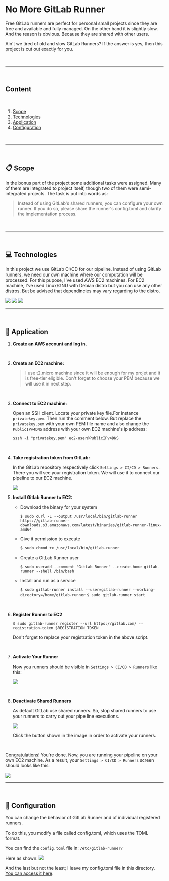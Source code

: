 # No More GitLab Runner

Free GitLab runners are perfect for personal small projects since they are free and available and fully managed. On the other hand it is slightly slow. And the reason is obvious. Because they are shared with other users. 

Ain't we tired of old and slow GitLab Runners? If the answer is yes, then this project is cut out exactly for you.

</br>

___

</br>


## Content
</br>

1. [Scope](#📋-scope)
2. [Technologies](#💻-technologies)
3. [Application](#🔌-application)
4. [Configuration](#🔧-configuration)



</br>

___

</br>

## 📋 Scope
In the bonus part of the project some additional tasks were assigned. Many of them are integrated to project itself, though two of them were semi-integrated projects. The task is put into words as:

> Instead of using GitLab's shared runners, you can configure your own runner. If you do so, please share the runner's config.toml and clarify the implementation process.

</br>

___

</br>

## 💻 Technologies
In this project we use GitLab CI/CD for our pipeline. Instead of using GitLab runners, we need our own machine where our computation will be processed. For this pupose, I've used AWS EC2 machines. For EC2 machine, I've used Linux/GNU with Debian distro but you can use any other distros. But be advised that dependincies may vary regarding to the distro.


<span>
<img src="https://img.shields.io/badge/gitlab%20-%23181717.svg?&style=for-the-badge&logo=gitlab&logoColor=white"/>
<img src="https://img.shields.io/badge/AWS%20-%23FF9900.svg?&style=for-the-badge&logo=amazon-aws&logoColor=white"/>
<img src="https://img.shields.io/badge/Linux-FCC624?style=for-the-badge&logo=linux&logoColor=black"/>
</span>

</br>

___

</br>

## 🔌  Application

1. **[Create](https://portal.aws.amazon.com/billing/signup#/start/email) an AWS account and log in.**

</br>

2. **Create an EC2 machine:**

	>I use t2.micro machine since it will be enough for my projet and it is free-tier eligible. Don't forget to choose your PEM because we will use it in next step.

	</br>

3. **Connect to EC2 machine:**

	Open an SSH client. Locate your private key file.For instance `privatekey.pem`. Then run the comment below. But replace the `privatekey.pem` with your own PEM file name and also change the `PublicIPv4DNS` address with your own EC2 machine's ip address:

	`$ssh -i "privatekey.pem" ec2-user@PublicIPv4DNS`

</br>

4. **Take registration token from GitLab:**

	In the GitLab repository respectively click `Settings > CI/CD > Runners`. There you will see your registration token. We will use it to connect our pipeline to our EC2 machine.

	<img src="../../img/runner_token.png">

	</br>


5. **Install Gitlab Runner to EC2:**

	- Download the binary for your system 
	
		`$ sudo curl -L --output /usr/local/bin/gitlab-runner https://gitlab-runner-downloads.s3.amazonaws.com/latest/binaries/gitlab-runner-linux-amd64 `
	- Give it permission to execute
	
		`$ sudo chmod +x /usr/local/bin/gitlab-runner`
	- Create a GitLab Runner user 
	
		`$ sudo useradd --comment 'GitLab Runner' --create-home gitlab-runner --shell /bin/bash`
	- Install and run as a service 
	
		`$ sudo gitlab-runner install --user=gitlab-runner --working-directory=/home/gitlab-runner` 
	`$ sudo gitlab-runner start`

</br>

6. **Register Runner to EC2**

	`$ sudo gitlab-runner register --url https://gitlab.com/ --registration-token $REGISTRATION_TOKEN`
	
	Don't forget to replace your registration token in the above script.

</br>

7. **Activate Your Runner**

	Now you runners should be visible in  `Settings > CI/CD > Runners` like this:

	<img src="../../img/activate-runner.png">

</br>

8. **Deactivate Shared Runners**

	As default GitLab use shared runners. So, stop shared runners to use your runners to carry out your pipe line executions.

	<img src="../../img/activate-runner.png">

	Click the button shown in the image in order to activate your runners.

</br>

Congratulations! You're done. Now, you are running your pipeline on your own EC2 machine. As a result, your `Settings > CI/CD > Runners` screen should looks like this:

<img src="../../img/gitlab-runner.png">

</br>

___

</br>

## 🔧 Configuration

You can change the behavior of GitLab Runner and of individual registered runners.

To do this, you modify a file called config.toml, which uses the TOML format.

You can find the `config.toml` file in:
`/etc/gitlab-runner/`

Here as shown:
<img src="../../img/runner.png">

And the last but not the least; I leave my config.toml file in this directory. [You can access it here](config.toml).
